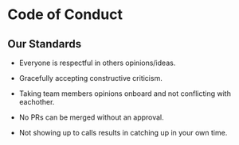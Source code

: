 # Code of Conduct 

## Our Standards

- Everyone is respectful in others opinions/ideas.

- Gracefully accepting constructive criticism.

- Taking team members opinions onboard and not conflicting with eachother.

- No PRs can be merged without an approval.

- Not showing up to calls results in catching up in your own time.
